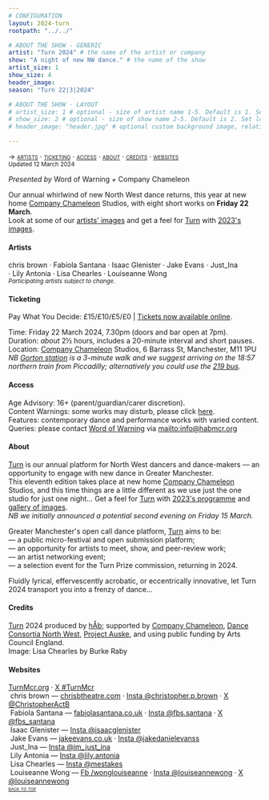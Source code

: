 ```yaml
---
# CONFIGURATION
layout: 2024-turn
rootpath: "../../"

# ABOUT THE SHOW - GENERIC
artist: "Turn 2024" # the name of the artist or company
show: "A night of new NW dance." # the name of the show
artist_size: 1
show_size: 4
header_image:  
season: "Turn 22|3|2024"

# ABOUT THE SHOW - LAYOUT
# artist_size: 1 # optional - size of artist name 1-5. Default is 1. Set longer names to lower values
# show_size: 2 # optional - size of show name 2-5. Default is 2. Set longer names to lower values
# header_image: "header.jpg" # optional custom background image, relative to current page

---
```

<span style='font-variant: small-caps'>→ [artists](/current/2024-turn/#artists) · [ticketing](/current/2024-turn/#ticketing) · [access](/current/2024-turn/#access) · [about](/current/2024-turn/#about) · [credits](/current/2024-turn/#credits) · [websites](/current/2024-turn/#websites)</span><br><small>Updated 12 March 2024</small>        
        
*Presented by* Word of Warning *+* Company Chameleon        
        
Our annual whirlwind of new North West dance returns, this year at new home <a href="https://companychameleon.com" target="_blank">Company Chameleon</a> Studios, with eight short works on **Friday 22 March**.<br>Look at some of our [artists' images](/galleries/2024-turnpre) and get a feel for [Turn](/hab/turn) with [2023's images](/galleries/2023-turn).        
        
#### Artists         
chris&nbsp;brown ·&nbsp;Fabiola&nbsp;Santana ·&nbsp;Isaac&nbsp;Glenister ·&nbsp;Jake&nbsp;Evans ·&nbsp;Just_Ina ·&nbsp;Lily&nbsp;Antonia ·&nbsp;Lisa&nbsp;Chearles ·&nbsp;Louiseanne&nbsp;Wong<br><small>*Participating artists subject to change.*</small>         
         
#### Ticketing         
Pay What You Decide: £15/£10/£5/£0 | <a href="https://eventbrite.com/e/turn-2024-tickets-837457657397" target="_blank">Tickets now available online</a>.         
         
Time: Friday 22 March 2024, 7.30pm (doors and bar open at 7pm).<br>Duration: *about* 2½ hours, includes a 20-minute interval and short pauses.<br>Location: <a href="https://companychameleon.com" target="_blank">Company Chameleon</a> Studios, 6 Barrass St, Manchester, M11 1PU<br>*NB <a href="https://nationalrail.co.uk/stations/gorton" target="_blank">Gorton station</a> is a 3-minute walk and we suggest arriving on the 18:57 northern train from Piccadilly; alternatively you could use the <a href="https://tfgm.com/public-transport/bus/routes/219-manchester-city-centre" target="_blank">219 bus</a>.*         
        
#### Access         
Age Advisory: 16+ (parent/guardian/carer discretion).<br>Content Warnings: some works may disturb, please click [here](/warnings).<br>Features: contemporary dance and performance works with varied content.<br>Queries: please contact [Word of Warning](/) via <mailto:info@habmcr.org>        
         
#### About         
[Turn](/hab/turn) is our annual platform for North West dancers and dance-makers — an opportunity to engage with new dance in Greater Manchester.<br>This eleventh edition takes place at new home <a href="https://companychameleon.com" target="_blank">Company Chameleon</a> Studios, and this time things are a little different as we use just the one studio for just one night… Get a feel for [Turn](/hab/turn) with [2023's programme](/archive/2023-turn/programme) and [gallery of images](/galleries/2023-turn).<br>*NB we initially announced a potential second evening on Friday 15 March.*         
        
Greater Manchester's open call dance platform, [Turn](/hab/turn) aims to be:<br>— a public micro-festival and open submission platform;<br>— an opportunity for artists to meet, show, and peer-review work;<br>— an artist networking event;<br>— a selection event for the Turn Prize commission, returning in 2024.         
        
Fluidly lyrical, effervescently acrobatic, or eccentrically innovative, let Turn 2024 transport you into a frenzy of dance…        
        
#### Credits                 
[Turn](/hab/turn) 2024 produced by [hÅb](/hab); supported by <a href="https://companychameleon.com" target="_blank">Company Chameleon</a>, <a href="https://danceconsortianorthwest.org" target="_blank">Dance Consortia North West</a>, <a href="https://projectauske.com" target="_blank">Project Auske</a>, and using public funding by Arts Council England.<br>Image: Lisa Chearles by Burke Raby        
        
#### Websites         
<a href="https://turnmcr.org" target="_blank">TurnMcr.org</a> · <a href="https://twitter.com/hashtag/TurnMcr" target="_blank">X #TurnMcr</a><br>&nbsp;chris brown — <a href="https://chrisbtheatre.com" target="_blank">chrisbtheatre.com</a> · <a href="https://instagram.com/christopher.p.brown" target="_blank">Insta @christopher.p.brown</a> · <a href="https://twitter.com/ChristopherActB" target="_blank">X @ChristopherActB</a><br>&nbsp;Fabiola Santana — <a href="https://fabiolasantana.co.uk" target="_blank">fabiolasantana.co.uk</a> · <a href="https://instagram.com/fbs.santana" target="_blank">Insta @fbs.santana</a> · <a href="https://twitter.com/fbs_santana" target="_blank">X @fbs_santana</a><br>&nbsp;Isaac Glenister — <a href="https://instagram.com/isaacglenister" target="_blank">Insta @isaacglenister</a><br>&nbsp;Jake Evans — <a href="https://jakeevans.co.uk" target="_blank">jakeevans.co.uk</a> · <a href="https://instagram.com/jakedanielevanss" target="_blank">Insta @jakedanielevanss</a><br>&nbsp;Just_Ina — <a href="https://instagram.com/im_just_ina" target="_blank">Insta @im_just_ina</a><br>&nbsp;Lily Antonia — <a href="https://instagram.com/lily.antonia" target="_blank">Insta @lily.antonia</a><br>&nbsp;Lisa Chearles — <a href="https://instagram.com/mestakes" target="_blank">Insta @mestakes</a><br>&nbsp;Louiseanne Wong — <a href="https://facebook.com/wonglouiseanne" target="_blank">Fb /wonglouiseanne</a> · <a href="https://instagram.com/louiseannewong" target="_blank">Insta @louiseannewong</a> · <a href="https://twitter.com/louiseannewong" target="_blank">X @louiseannewong</a>          
<small><span style='font-variant: small-caps'>[back to top](/current/2024-turn)</span></small>
